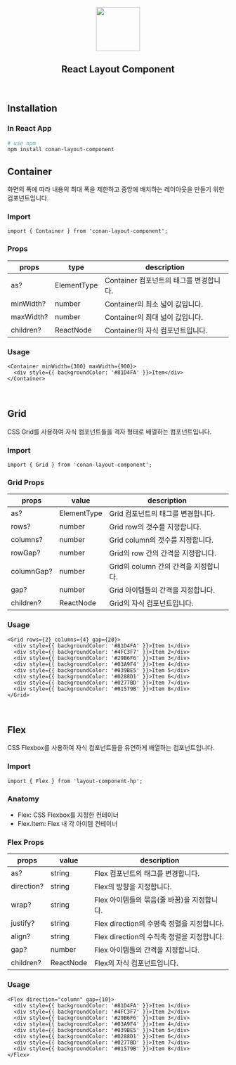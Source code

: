 <p align="middle" >
  <img width="100px;" src="https://em-content.zobj.net/source/skype/289/straight-ruler_1f4cf.png"/>
</p>
<h2 align="middle">React Layout Component</h2>
<br/>

## Installation

### In React App

```bash
# use npm
npm install conan-layout-component
```

## Container

화면의 폭에 따라 내용의 최대 폭을 제한하고 중앙에 배치하는 레이아웃을 만들기 위한 컴포넌트입니다.

### Import

```tsx
import { Container } from 'conan-layout-component';
```

### Props

| props     | type        | description                             |
| --------- | ----------- | --------------------------------------- |
| as?       | ElementType | Container 컴포넌트의 태그를 변경합니다. |
| minWidth? | number      | Container의 최소 넓이 값입니다.         |
| maxWidth? | number      | Container의 최대 넓이 값입니다.         |
| children? | ReactNode   | Container의 자식 컴포넌트입니다.        |

### Usage

```tsx
<Container minWidth={300} maxWidth={900}>
  <div style={{ backgroundColor: '#81D4FA' }}>Item</div>
</Container>
```

<br>

## Grid

CSS Grid를 사용하여 자식 컴포넌트들을 격자 형태로 배열하는 컴포넌트입니다.

### Import

```tsx
import { Grid } from 'conan-layout-component';
```

### Grid Props

| props      | value       | description                           |
| ---------- | ----------- | ------------------------------------- |
| as?        | ElementType | Grid 컴포넌트의 태그를 변경합니다.    |
| rows?      | number      | Grid row의 갯수를 지정합니다.         |
| columns?   | number      | Grid column의 갯수를 지정합니다.      |
| rowGap?    | number      | Grid의 row 간의 간격을 지정합니다.    |
| columnGap? | number      | Grid의 column 간의 간격을 지정합니다. |
| gap?       | number      | Grid 아이템들의 간격을 지정합니다.    |
| children?  | ReactNode   | Grid의 자식 컴포넌트입니다.           |

### Usage

```tsx
<Grid rows={2} columns={4} gap={20}>
  <div style={{ backgroundColor: '#81D4FA' }}>Item 1</div>
  <div style={{ backgroundColor: '#4FC3F7' }}>Item 2</div>
  <div style={{ backgroundColor: '#29B6F6' }}>Item 3</div>
  <div style={{ backgroundColor: '#03A9F4' }}>Item 4</div>
  <div style={{ backgroundColor: '#039BE5' }}>Item 5</div>
  <div style={{ backgroundColor: '#0288D1' }}>Item 6</div>
  <div style={{ backgroundColor: '#0277BD' }}>Item 7</div>
  <div style={{ backgroundColor: '#01579B' }}>Item 8</div>
</Grid>
```

<br>

## Flex

CSS Flexbox를 사용하여 자식 컴포넌트들을 유연하게 배열하는 컴포넌트입니다.

### Import

```tsx
import { Flex } from 'layout-component-hp';
```

### Anatomy

- Flex: CSS Flexbox를 지정한 컨테이너
- Flex.Item: Flex 내 각 아이템 컨테이너

### Flex Props

| props      | value     | description                                 |
| ---------- | --------- | ------------------------------------------- |
| as?        | string    | Flex 컴포넌트의 태그를 변경합니다.          |
| direction? | string    | Flex의 방향을 지정합니다.                   |
| wrap?      | string    | Flex 아이템들의 묶음(줄 바꿈)을 지정합니다. |
| justify?   | string    | Flex direction의 수평축 정렬을 지정합니다.  |
| align?     | string    | Flex direction의 수직축 정렬을 지정합니다.  |
| gap?       | number    | Flex 아이템들의 간격을 지정합니다.          |
| children?  | ReactNode | Flex의 자식 컴포넌트입니다.                 |

### Usage

```tsx
<Flex direction="column" gap={10}>
  <div style={{ backgroundColor: '#81D4FA' }}>Item 1</div>
  <div style={{ backgroundColor: '#4FC3F7' }}>Item 2</div>
  <div style={{ backgroundColor: '#29B6F6' }}>Item 3</div>
  <div style={{ backgroundColor: '#03A9F4' }}>Item 4</div>
  <div style={{ backgroundColor: '#039BE5' }}>Item 5</div>
  <div style={{ backgroundColor: '#0288D1' }}>Item 6</div>
  <div style={{ backgroundColor: '#0277BD' }}>Item 7</div>
  <div style={{ backgroundColor: '#01579B' }}>Item 8</div>
</Flex>
```
